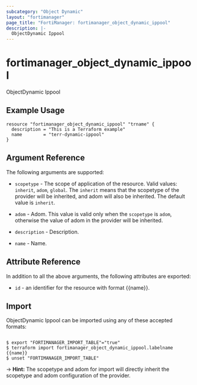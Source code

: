 ```yaml
---
subcategory: "Object Dynamic"
layout: "fortimanager"
page_title: "FortiManager: fortimanager_object_dynamic_ippool"
description: |-
  ObjectDynamic Ippool
---
```


# fortimanager_object_dynamic_ippool
ObjectDynamic Ippool

## Example Usage

```hcl
resource "fortimanager_object_dynamic_ippool" "trname" {
  description = "This is a Terraform example"
  name        = "terr-dynamic-ippool"
}
```

## Argument Reference


The following arguments are supported:

* `scopetype` - The scope of application of the resource. Valid values: `inherit`, `adom`, `global`. The `inherit` means that the scopetype of the provider will be inherited, and adom will also be inherited. The default value is `inherit`.
* `adom` - Adom. This value is valid only when the `scopetype` is `adom`, otherwise the value of adom in the provider will be inherited.

* `description` - Description.
* `name` - Name.


## Attribute Reference

In addition to all the above arguments, the following attributes are exported:
* `id` - an identifier for the resource with format {{name}}.

## Import

ObjectDynamic Ippool can be imported using any of these accepted formats:
```

$ export "FORTIMANAGER_IMPORT_TABLE"="true"
$ terraform import fortimanager_object_dynamic_ippool.labelname {{name}}
$ unset "FORTIMANAGER_IMPORT_TABLE"
```
-> **Hint:** The scopetype and adom for import will directly inherit the scopetype and adom configuration of the provider.
